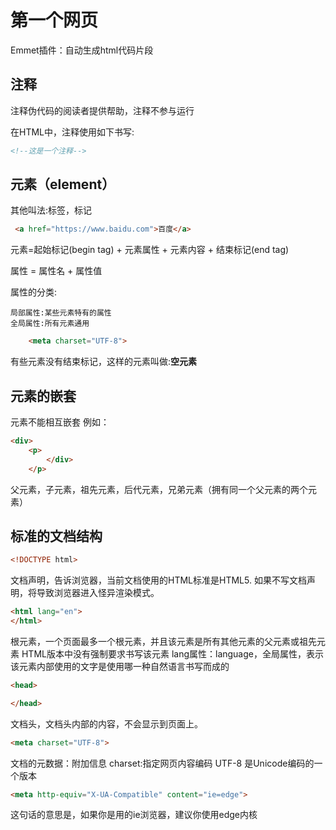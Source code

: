# 第一个网页

Emmet插件：自动生成html代码片段

## 注释

注释伪代码的阅读者提供帮助，注释不参与运行

在HTML中，注释使用如下书写:

```html
<!--这是一个注释-->
```

## 元素（element）


其他叫法:标签，标记

```html
 <a href="https://www.baidu.com">百度</a>
```

元素=起始标记(begin tag) + 元素属性 + 元素内容 + 结束标记(end tag)

属性 = 属性名 + 属性值

属性的分类:

    局部属性:某些元素特有的属性
    全局属性:所有元素通用

```html
    <meta charset="UTF-8">
```

有些元素没有结束标记，这样的元素叫做:**空元素**

## 元素的嵌套

元素不能相互嵌套
例如：
```html
<div> 
    <p>
        </div>
    </p>
```

父元素，子元素，祖先元素，后代元素，兄弟元素（拥有同一个父元素的两个元素）

## 标准的文档结构

```html
<!DOCTYPE html>
```
文档声明，告诉浏览器，当前文档使用的HTML标准是HTML5.
如果不写文档声明，将导致浏览器进入怪异渲染模式。

```html
<html lang="en">
</html>
```
根元素，一个页面最多一个根元素，并且该元素是所有其他元素的父元素或祖先元素
HTML版本中没有强制要求书写该元素
lang属性：language，全局属性，表示该元素内部使用的文字是使用哪一种自然语言书写而成的


```html
<head>

</head>    
```
文档头，文档头内部的内容，不会显示到页面上。


```html
<meta charset="UTF-8">
```
文档的元数据：附加信息
charset:指定网页内容编码
UTF-8  是Unicode编码的一个版本

```html
<meta http-equiv="X-UA-Compatible" content="ie=edge">
```
这句话的意思是，如果你是用的ie浏览器，建议你使用edge内核
